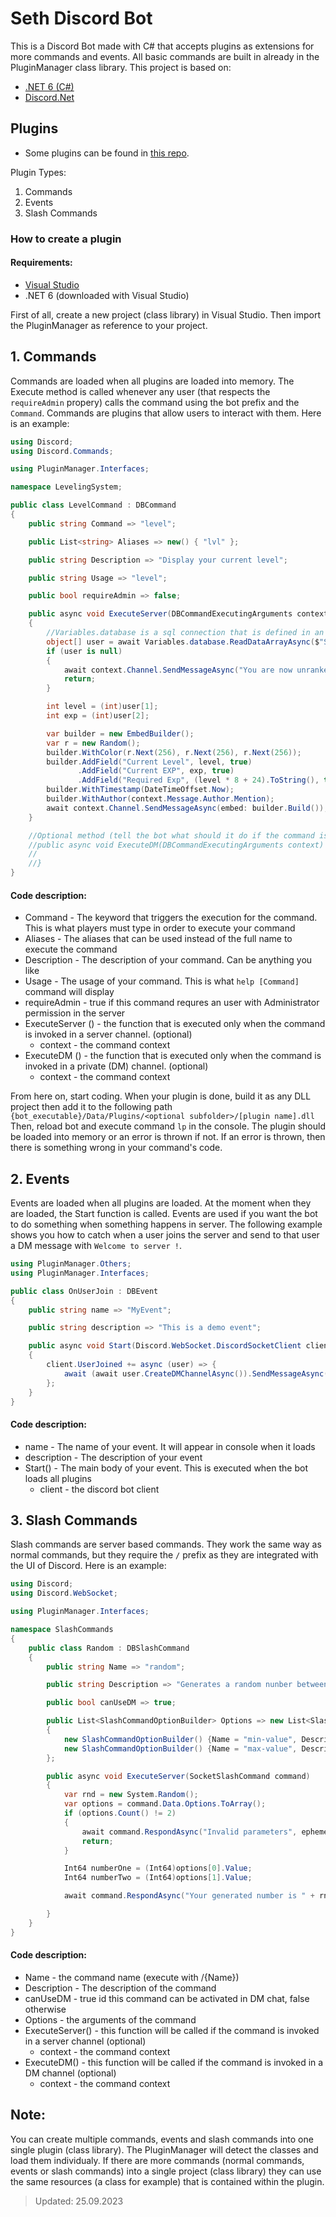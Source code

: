 # Seth Discord Bot

This is a Discord Bot made with C# that accepts plugins as extensions for more commands and events. All basic commands are built in already in the PluginManager class library. 
This project is based on:

- [.NET 6 (C#)](https://dotnet.microsoft.com/en-us/download/dotnet/6.0)
- [Discord.Net](https://github.com/discord-net/Discord.Net)


## Plugins
- Some plugins can be found in [this repo](https://github.com/andreitdr/SethPlugins).

Plugin Types:
1. Commands
2. Events
3. Slash Commands

### How to create a plugin

#### Requirements:
- [Visual Studio](https://visualstudio.microsoft.com/thank-you-downloading-visual-studio/?sku=Community&channel=Release&version=VS2022&source=VSLandingPage&cid=2030&passive=false)
- .NET 6 (downloaded with Visual Studio)

First of all, create a new project (class library) in Visual Studio.
Then import the PluginManager as reference to your project.

## 1. Commands

Commands are loaded when all plugins are loaded into memory. The Execute method is called whenever any user (that respects the `requireAdmin` propery) calls the command using the bot prefix and the `Command`.
Commands are plugins that allow users to interact with them. 
Here is an example:
```cs
using Discord;
using Discord.Commands;

using PluginManager.Interfaces;

namespace LevelingSystem;

public class LevelCommand : DBCommand
{
    public string Command => "level";

    public List<string> Aliases => new() { "lvl" };

    public string Description => "Display your current level";

    public string Usage => "level";

    public bool requireAdmin => false;

    public async void ExecuteServer(DBCommandExecutingArguments context)
    {
        //Variables.database is a sql connection that is defined in an auxiliary file in the same napespace as this class
        object[] user = await Variables.database.ReadDataArrayAsync($"SELECT * FROM Levels WHERE UserID='{context.Message.Author.Id}'");
        if (user is null)
        {
            await context.Channel.SendMessageAsync("You are now unranked !");
            return;
        }

        int level = (int)user[1];
        int exp = (int)user[2];

        var builder = new EmbedBuilder();
        var r = new Random();
        builder.WithColor(r.Next(256), r.Next(256), r.Next(256));
        builder.AddField("Current Level", level, true)
               .AddField("Current EXP", exp, true)
               .AddField("Required Exp", (level * 8 + 24).ToString(), true);
        builder.WithTimestamp(DateTimeOffset.Now);
        builder.WithAuthor(context.Message.Author.Mention);
        await context.Channel.SendMessageAsync(embed: builder.Build());
    }

    //Optional method (tell the bot what should it do if the command is executed from a DM channel)
    //public async void ExecuteDM(DBCommandExecutingArguments context) {
    //
    //}
}


```
#### Code description:
- Command - The keyword that triggers the execution for the command. This is what players must type in order to execute your command
- Aliases - The aliases that can be used instead of the full name to execute the command
- Description - The description of your command. Can be anything you like
- Usage - The usage of your command. This is what `help [Command]` command will display
- requireAdmin - true if this command requres an user with Administrator permission in the server
- ExecuteServer () - the function that is executed only when the command is invoked in a server channel.  (optional)
  - context - the command context
- ExecuteDM () - the function that is executed only when the command is invoked in a private (DM) channel.  (optional)
  - context - the command context

From here on, start coding. When your plugin is done, build it as any DLL project then add it to the following path
`{bot_executable}/Data/Plugins/<optional subfolder>/[plugin name].dll`
Then, reload bot and execute command `lp` in the console. The plugin should be loaded into memory or an error is thrown if not. If an error is thrown, then
there is something wrong in your command's code.

## 2. Events

Events are loaded when all plugins are loaded. At the moment when they are loaded, the Start function is called.
Events are used if you want the bot to do something when something happens in server. The following example shows you how to catch when a user joins the server
and send to that user a DM message with `Welcome to server !`.

```cs
using PluginManager.Others;
using PluginManager.Interfaces;

public class OnUserJoin : DBEvent
{
    public string name => "MyEvent";

    public string description => "This is a demo event";

    public async void Start(Discord.WebSocket.DiscordSocketClient client)
    {
        client.UserJoined += async (user) => {
            await (await user.CreateDMChannelAsync()).SendMessageAsync("Welcome to server !");
        };
    }
}
```

#### Code description:
- name - The name of your event. It will appear in console when it loads
- description - The description of your event
- Start() - The main body of your event. This is executed when the bot loads all plugins
  - client - the discord bot client


## 3. Slash Commands


Slash commands are server based commands. They work the same way as normal commands, but they require the `/` prefix as they are integrated
with the UI of Discord.
Here is an example:
```cs
using Discord;
using Discord.WebSocket;

using PluginManager.Interfaces;

namespace SlashCommands
{
    public class Random : DBSlashCommand
    {
        public string Name => "random";

        public string Description => "Generates a random nunber between 2 values";

        public bool canUseDM => true;

        public List<SlashCommandOptionBuilder> Options => new List<SlashCommandOptionBuilder>()
        {
            new SlashCommandOptionBuilder() {Name = "min-value", Description = "Minimum value", IsRequired=true, Type = ApplicationCommandOptionType.Integer, MinValue = 0, MaxValue = int.MaxValue-1},
            new SlashCommandOptionBuilder() {Name = "max-value", Description = "Maximum value", IsRequired=true, Type=ApplicationCommandOptionType.Integer,MinValue = 0, MaxValue = int.MaxValue-1}
        };

        public async void ExecuteServer(SocketSlashCommand command)
        {
            var rnd = new System.Random();
            var options = command.Data.Options.ToArray();
            if (options.Count() != 2)
            {
                await command.RespondAsync("Invalid parameters", ephemeral: true);
                return;
            }

            Int64 numberOne = (Int64)options[0].Value;
            Int64 numberTwo = (Int64)options[1].Value;

            await command.RespondAsync("Your generated number is " + rnd.Next((int)numberOne, (int)numberTwo), ephemeral: true);

        }
    }
}
```

#### Code description:
- Name - the command name (execute with /{Name})
- Description - The description of the command
- canUseDM - true id this command can be activated in DM chat, false otherwise
- Options - the arguments of the command
- ExecuteServer() - this function will be called if the command is invoked in a server channel  (optional)
  - context - the command context
- ExecuteDM() - this function will be called if the command is invoked in a DM channel  (optional)
  - context - the command context


## Note: 
You can create multiple commands, events and slash commands into one single plugin (class library). The PluginManager will detect the classes and load them individualy. If there are more commands (normal commands, events or slash commands) into a single project (class library) they can use the same resources (a class for example) that is contained within the plugin. 


> Updated: 25.09.2023
